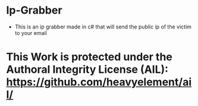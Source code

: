 # Ip-Grabber
- This is an ip grabber made in c# that will send the public ip of the victim to your email

# This Work is protected under the Authoral Integrity License (AIL): https://github.com/heavyelement/ail/
